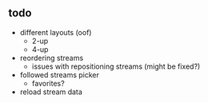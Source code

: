 ## todo

* different layouts (oof)
  * 2-up
  * 4-up
* reordering streams
  * issues with repositioning streams (might be fixed?)
* followed streams picker
    * favorites?
* reload stream data
